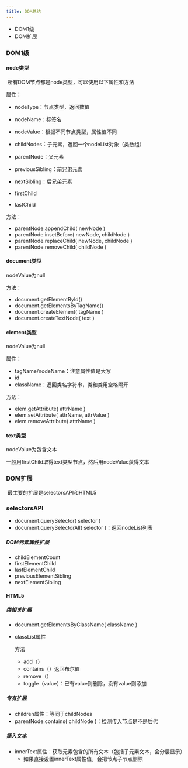 ```yaml
---
title: DOM总结
---
```


- DOM1级
- DOM扩展

### DOM1级

#### node类型

​	所有DOM节点都是node类型，可以使用以下属性和方法

属性：

- nodeType：节点类型，返回数值

- nodeName：标签名
- nodeValue：根据不同节点类型，属性值不同
- childNodes：子元素，返回一个nodeList对象（类数组）
- parentNode：父元素
- previousSibling：前兄弟元素
- nextSibling：后兄弟元素
- firstChild
- lastChild

方法：

- parentNode.appendChild( newNode )
- parentNode.insetBefore( newNode, childNode )
- parentNode.replaceChild( newNode, childNode )
- parentNode.removeChild( childNode )

#### document类型

nodeValue为null

方法：

- document.getElementById()
- document.getElementsByTagName()
- document.createElement( tagName ) 
- document.createTextNode( text )

#### element类型

nodeValue为null

属性：

- tagName/nodeName：注意属性值是大写
- id
- className：返回类名字符串，类和类用空格隔开

方法：

- elem.getAttribute( attrName )
- elem.setAttribute( attrName, attrValue )
- elem.removeAttribute( attrName )

#### text类型

nodeValue为包含文本

一般用firstChild取得text类型节点，然后用nodeValue获得文本



### DOM扩展

​	最主要的扩展是selectorsAPI和HTML5

### selectorsAPI

- document.querySelector( selector )
- document.querySelectorAll( selector )：返回nodeList列表

##### DOM元素属性扩展

- childElementCount
- firstElementChild
- lastElementChild
- previousElementSibling
- nextElementSibling

#### HTML5

##### 类相关扩展

- document.getElementsByClassName( className )

- classList属性

  方法

  - add（）
  - contains（）返回布尔值
  - remove（）
  - toggle（value）：已有value则删除，没有value则添加

##### 专有扩展

- children属性：等同于childNodes
- parentNode.contains( childNode )：检测传入节点是不是后代

##### 插入文本

- innerText属性：获取元素包含的所有文本（包括子元素文本，会分层显示）
  - 如果直接设置innerText属性值，会把节点子节点删除